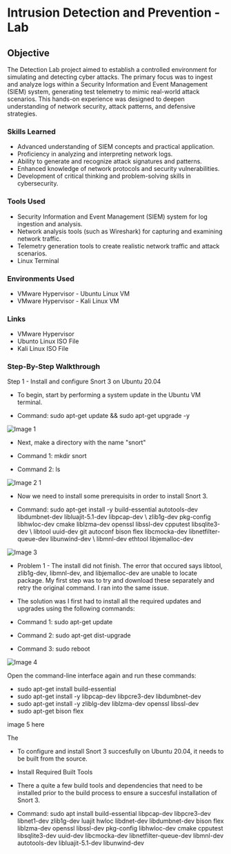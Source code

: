 # Intrusion Detection and Prevention - Lab 

## Objective

The Detection Lab project aimed to establish a controlled environment for simulating and detecting cyber attacks. The primary focus was to ingest and analyze logs within a Security Information and Event Management (SIEM) system, generating test telemetry to mimic real-world attack scenarios. This hands-on experience was designed to deepen understanding of network security, attack patterns, and defensive strategies.

### Skills Learned

- Advanced understanding of SIEM concepts and practical application.
- Proficiency in analyzing and interpreting network logs.
- Ability to generate and recognize attack signatures and patterns.
- Enhanced knowledge of network protocols and security vulnerabilities.
- Development of critical thinking and problem-solving skills in cybersecurity.

### Tools Used

- Security Information and Event Management (SIEM) system for log ingestion and analysis.
- Network analysis tools (such as Wireshark) for capturing and examining network traffic.
- Telemetry generation tools to create realistic network traffic and attack scenarios.
- Linux Terminal

### Environments Used

- VMware Hypervisor - Ubuntu Linux VM
- VMware Hypervisor - Kali Linux VM

### Links

- VMware Hypervisor
- Ubunto Linux ISO File
- Kali Linux ISO File

### Step-By-Step Walkthrough


Step 1 - Install and configure Snort 3 on Ubuntu 20.04

- To begin, start by performing a system update in the Ubuntu VM terminal. 

- Command: sudo apt-get update && sudo apt-get upgrade -y

![Image 1](https://github.com/ahkeillcyber/Detection-Lab/assets/153658518/71f44b57-0c5d-478a-8163-bba91fa4c37b)

- Next, make a directory with the name "snort"

- Command 1: mkdir snort

- Command 2: ls 

![Image 2 1](https://github.com/ahkeillcyber/Detection-Lab/assets/153658518/aad107d4-5da5-408f-98fc-cef0acc56166)

- Now we need to install some prerequisits in order to install Snort 3.

- Command: sudo apt-get install -y build-essential autotools-dev libdumbnet-dev libluajit-5.1-dev libpcap-dev \ zlib1g-dev pkg-config libhwloc-dev cmake liblzma-dev openssl libssl-dev cpputest libsqlite3-dev \ libtool uuid-dev git autoconf bison flex libcmocka-dev libnetfilter-queue-dev libunwind-dev \ libmnl-dev ethtool libjemalloc-dev

![Image 3](https://github.com/ahkeillcyber/Detection-Lab/assets/153658518/b31d062b-0ccd-4e3c-a40d-6503fa57d655)

- Problem 1 - The install did not finish. The error that occured says libtool, zlib1g-dev, libmnl-dev, and libjemalloc-dev are unable to locate package. My first step was to try and download these separately and retry the original command. I ran into the same issue. 

- The solution was I first had to install all the required updates and upgrades using the following commands:

- Command 1: sudo apt-get update

- Command 2: sudo apt-get dist-upgrade

- Command 3: sudo reboot

![Image 4](https://github.com/ahkeillcyber/Detection-Lab/assets/153658518/01b7b34b-1df7-44b4-b874-e569bfc580c7)

Open the command-line interface again and run these commands:
- sudo apt-get install build-essential
- sudo apt-get install -y libpcap-dev libpcre3-dev libdumbnet-dev
- sudo apt-get install -y zliblg-dev liblzma-dev openssl libssl-dev
- sudo apt-get bison flex

image 5 here 

The 




- To configure and install Snort 3 succesfully on Ubuntu 20.04, it needs to be built from the source. 

- Install Required Built Tools
- There a quite a few build tools and dependencies that need to be installed prior to the build process to ensure a succesful installation of Snort 3. 

- Command: sudo apt install build-essential libpcap-dev libpcre3-dev libnet1-dev zlib1g-dev luajit hwloc libdnet-dev libdumbnet-dev bison flex liblzma-dev openssl libssl-dev pkg-config libhwloc-dev cmake cpputest libsqlite3-dev uuid-dev libcmocka-dev libnetfilter-queue-dev libmnl-dev autotools-dev libluajit-5.1-dev libunwind-dev

